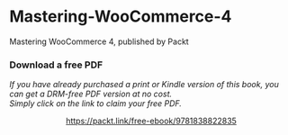 


# Mastering-WooCommerce-4
Mastering WooCommerce 4, published by Packt
### Download a free PDF

 <i>If you have already purchased a print or Kindle version of this book, you can get a DRM-free PDF version at no cost.<br>Simply click on the link to claim your free PDF.</i>
<p align="center"> <a href="https://packt.link/free-ebook/9781838822835">https://packt.link/free-ebook/9781838822835 </a> </p>